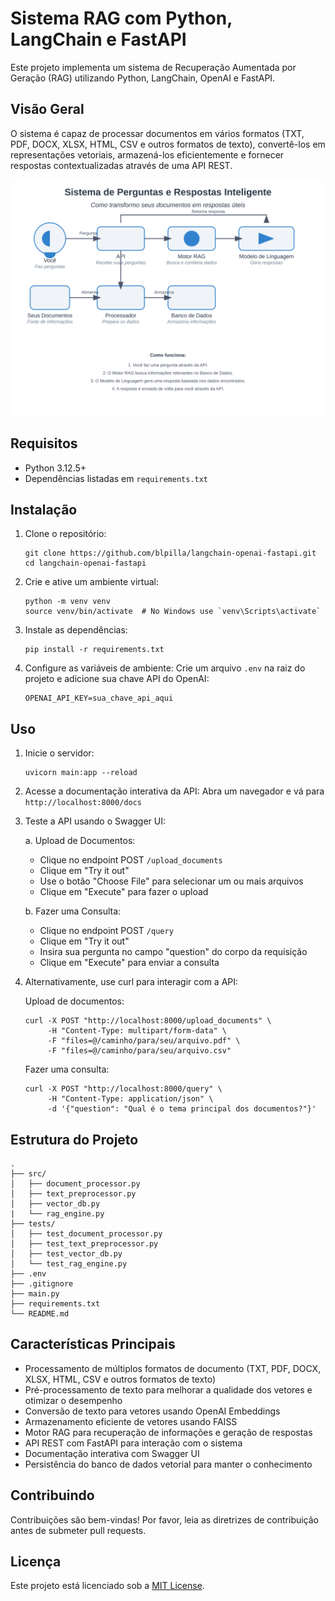 # Sistema RAG com Python, LangChain e FastAPI

Este projeto implementa um sistema de Recuperação Aumentada por Geração (RAG) utilizando Python, LangChain, OpenAI e FastAPI.

## Visão Geral

O sistema é capaz de processar documentos em vários formatos (TXT, PDF, DOCX, XLSX, HTML, CSV e outros formatos de texto), convertê-los em representações vetoriais, armazená-los eficientemente e fornecer respostas contextualizadas através de uma API REST.

![Diagrama do Sistema RAG](./images/simplified_technical_drawing.svg)

## Requisitos

- Python 3.12.5+
- Dependências listadas em `requirements.txt`

## Instalação

1. Clone o repositório:
   ```
   git clone https://github.com/blpilla/langchain-openai-fastapi.git
   cd langchain-openai-fastapi
   ```

2. Crie e ative um ambiente virtual:
   ```
   python -m venv venv
   source venv/bin/activate  # No Windows use `venv\Scripts\activate`
   ```

3. Instale as dependências:
   ```
   pip install -r requirements.txt
   ```

4. Configure as variáveis de ambiente:
   Crie um arquivo `.env` na raiz do projeto e adicione sua chave API do OpenAI:
   ```
   OPENAI_API_KEY=sua_chave_api_aqui
   ```

## Uso

1. Inicie o servidor:
   ```
   uvicorn main:app --reload
   ```

2. Acesse a documentação interativa da API:
   Abra um navegador e vá para `http://localhost:8000/docs`

3. Teste a API usando o Swagger UI:
   
   a. Upload de Documentos:
      - Clique no endpoint POST `/upload_documents`
      - Clique em "Try it out"
      - Use o botão "Choose File" para selecionar um ou mais arquivos
      - Clique em "Execute" para fazer o upload

   b. Fazer uma Consulta:
      - Clique no endpoint POST `/query`
      - Clique em "Try it out"
      - Insira sua pergunta no campo "question" do corpo da requisição
      - Clique em "Execute" para enviar a consulta

4. Alternativamente, use curl para interagir com a API:

   Upload de documentos:
   ```
   curl -X POST "http://localhost:8000/upload_documents" \
        -H "Content-Type: multipart/form-data" \
        -F "files=@/caminho/para/seu/arquivo.pdf" \
        -F "files=@/caminho/para/seu/arquivo.csv"
   ```

   Fazer uma consulta:
   ```
   curl -X POST "http://localhost:8000/query" \
        -H "Content-Type: application/json" \
        -d '{"question": "Qual é o tema principal dos documentos?"}'
   ```

## Estrutura do Projeto

```
.
├── src/
│   ├── document_processor.py
│   ├── text_preprocessor.py
│   ├── vector_db.py
|   └── rag_engine.py
├── tests/
│   ├── test_document_processor.py
│   ├── test_text_preprocessor.py
│   ├── test_vector_db.py
│   └── test_rag_engine.py
├── .env
├── .gitignore
├── main.py
├── requirements.txt
└── README.md
```

## Características Principais

- Processamento de múltiplos formatos de documento (TXT, PDF, DOCX, XLSX, HTML, CSV e outros formatos de texto)
- Pré-processamento de texto para melhorar a qualidade dos vetores e otimizar o desempenho
- Conversão de texto para vetores usando OpenAI Embeddings
- Armazenamento eficiente de vetores usando FAISS
- Motor RAG para recuperação de informações e geração de respostas
- API REST com FastAPI para interação com o sistema
- Documentação interativa com Swagger UI
- Persistência do banco de dados vetorial para manter o conhecimento

## Contribuindo

Contribuições são bem-vindas! Por favor, leia as diretrizes de contribuição antes de submeter pull requests.

## Licença

Este projeto está licenciado sob a [MIT License](https://opensource.org/licenses/MIT).